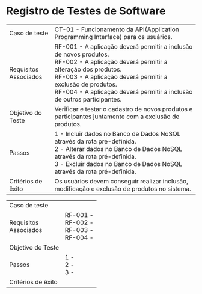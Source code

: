 # Registro de Testes de Software

<table>
<tr>
<td>Caso de teste
	
</td>
<td>CT-01 - Funcionamento da API(Application Programming Interface) para os usuários.
</td>
</tr>

<tr>
<td>Requisitos </br>
  Associados</td>
<td>RF-001 - A aplicação deverá permitir a inclusão de novos produtos. </br>
RF-002 - A aplicação deverá permitir a alteração dos produtos. </br>
RF-003 - A aplicação deverá permitir a exclusão de produtos. </br>
RF-004 - A aplicação deverá permitir a inclusão de outros participantes. 
  
</td>
</tr>

<tr>
<td>Objetivo do Teste</td>
<td>Verificar e testar o cadastro de novos produtos e participantes juntamente com a exclusão de produtos.</td>
</tr>

<tr>
<td>Passos</td>
<td>1 - Incluir dados no Banco de Dados NoSQL através da rota pré-definida.</br>
2 - Alterar dados no Banco de Dados NoSQL através da rota pré-definida.</br>
3 - Excluir dados no Banco de Dados NoSQL através da rota pré-definida.</br>
</tr>

<tr>
<td>Critérios de êxito</td>
<td>Os usuários devem conseguir realizar  inclusão, modificação e exclusão de produtos no sistema.</td>
</tr>




<table>
<tr>
<td>Caso de teste
	
</td>
<td>
</td>
</tr>

<tr>
<td>Requisitos </br>
  Associados</td>
<td>RF-001 -  </br>
RF-002 -  </br>
RF-003 -  </br>
RF-004 -  
  
</td>
</tr>

<tr>
<td>Objetivo do Teste</td>
<td></td>
</tr>

<tr>
<td>Passos</td>
<td>1 - </br>
2 - </br>
3 - </br>
</tr>

<tr>
<td>Critérios de êxito</td>
<td></td>
</tr>























